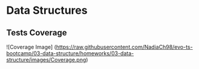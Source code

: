 # Data Structures

## Tests Coverage

![Coverage Image]
(https://raw.githubusercontent.com/NadiaCh98/evo-ts-bootcamp/03-data-structure/homeworks/03-data-structure/images/Coverage.png)